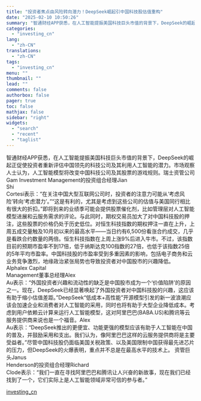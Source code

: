```yaml
---
title: "投资者焦点由风险转向潜力！DeepSeek崛起引中国科技股估值重构"
date: "2025-02-10 10:50:26"
summary: "智通财经APP获悉，在人工智能提振美国科技巨头市值的背景下，DeepSeek的崛起正促使投资者重新..."
categories:
  - "investing_cn"
lang:
  - "zh-CN"
translations:
  - "zh-CN"
tags:
  - "investing_cn"
menu: ""
thumbnail: ""
lead: ""
comments: false
authorbox: false
pager: true
toc: false
mathjax: false
sidebar: "right"
widgets:
  - "search"
  - "recent"
  - "taglist"
---
```


智通财经APP获悉，在人工智能提振美国科技巨头市值的背景下，DeepSeek的崛起正促使投资者重新评估中国领先的科技公司及其利用人工智能的潜力。市场观察人士认为，人工智能模型将改变中国科技公司及其股票的游戏规则。瑞士资管公司Gam Investment Management的投资组合经理Jian   
Shi   
Cortesi表示：“在关注中国大型互联网公司时，投资者的注意力可能从‘考虑风险’转向‘考虑潜力’。”“这是有利的，尤其是考虑到这些公司的估值与美国同行相比有很大的折扣。”即将到来的业绩季可能会提供股票催化剂，比如管理层对人工智能模型进展和云服务需求的评论。与此同时，期权交易员加大了对中国科技股的押注，这些股票的价格仍处于历史低位。对恒生科技指数的期权押注一直在上升，上周五成交量触及10月初以来的最高水平——当日约有6,500份看涨合约成交，几乎是看跌合约数量的两倍。恒生科技指数在上周上涨9%后进入牛市。不过，该指数目前的预期市盈率不到17倍，低于纳斯达克100指数的27倍，也低于该指数25倍的5年平均市盈率。中国科技股的市盈率受到多重因素的影响，包括电子商务和云业务竞争激烈，地缘政治紧张局势也导致投资者对中国股市的兴趣降低。Alphalex Capital   
Management董事总经理Alex   
Au表示：“外国投资者兴趣和流动性的缺乏是中国股市成为一个‘价值陷阱’的原因之一。现在，DeepSeek已经显著唤起了外国投资者对中国科技股的兴趣，这应该有助于缩小估值差距。”DeepSeek“低成本+高性能”开源模型引发的新一波浪潮应该会加速企业和消费者对人工智能的采用，同时也将有助于大型企业降低成本。考虑到用户依赖云计算来运行人工智能模型，这对阿里巴巴(BABA.US)和腾讯等云服务提供商来说也是一个福音。Alex   
Au表示：“DeepSeek推出的更便宜、功能更强的模型应该有助于人工智能在中国的普及，并鼓励采用和支出。我们认为，像阿里巴巴这样的云服务提供商将是主要受益者。”尽管中国科技股仍面临美国关税政策、以及美国限制中国获得最先进芯片的压力，但DeepSeek的火爆表明，重点并不总是在最高水平的技术上。 资管巨头Janus   
Henderson的投资组合经理Richard   
Clode表示：“我们一直在寻找阿里巴巴和腾讯让人兴奋的新故事，现在我们已经找到了一个，它们实际上是人工智能领域非常可信的参与者。”

[investing_cn](https://cn.investing.com/news/stock-market-news/article-2663553)
